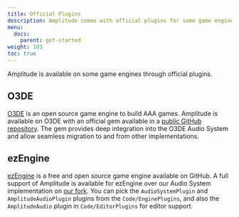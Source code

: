 ```yaml
---
title: Official Plugins
description: Amplitude comes with official plugins for some game engines, check if your preferred one is supported!
menu:
  docs:
    parent: get-started
weight: 103
toc: true
---
```


Amplitude is available on some game engines through official plugins.

## O3DE

[O3DE](https://o3de.org) is an open source game engine to build AAA games. Amplitude is available on O3DE with an official gem available in a [public GitHub repository](https://github.com/SparkyStudios/o3de-gem-ssamplitudeaudio). The gem provides deep integration into the O3DE Audio System and allow seamless migration to and from other implementations.

## ezEngine

[ezEngine](https://ezengine.net) is a free and open source game engine available on GitHub. A full support of Amplitude is available for ezEngine over our Audio System implementation on [our fork](https://github.com/SparkyStudios/ezEngine). You can pick the `AudioSystemPlugin` and `AmplitudeAudioPlugin` plugins from the `Code/EnginePlugins`, and also the `AmplitudeAudio` plugin in `Code/EditorPlugins` for editor support.
